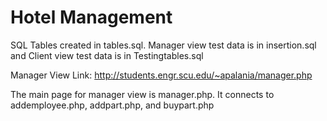 # Hotel Management
SQL Tables created in tables.sql. Manager view test data is in insertion.sql and Client view test data is in Testingtables.sql

Manager View Link: http://students.engr.scu.edu/~apalania/manager.php

The main page for manager view is manager.php. It connects to addemployee.php, addpart.php, and buypart.php
